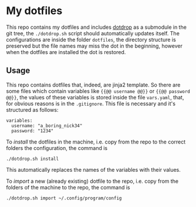 # My dotfiles
This repo contains my dotfiles and includes [dotdrop](https://github.com/deadc0de6/dotdrop)
as a submodule in the git tree, the `./dotdrop.sh` script should automatically updates itself.
The configurations are inside the folder `dotfiles`, the directory structure is preserved but the file names may miss the dot in the beginning, however when the dotfiles are installed the dot is restored.


## Usage
This repo contains dotfiles that, indeed, are jinja2 template. So there are some files which contain variables like `{{@@ username @@}}` or `{{@@ password @@}}`, the values of these variables is stored inside the file `vars.yaml`, that, for obvious reasons is in the `.gitignore`. This file is necessary and it's structured as follows:
```
variables:
  username: "a_boring_nick34"
  password: "1234"
```
To *install* the dotfiles in the machine, i.e. copy from the repo to the correct folders the configuration, the command is

```./dotdrop.sh install```

This automatically replaces the names of the variables with their values.

To *import* a new (already existing) dotfile to the repo, i.e. copy from the folders of the machine to the repo, the command is 

```./dotdrop.sh import ~/.config/program/config```
